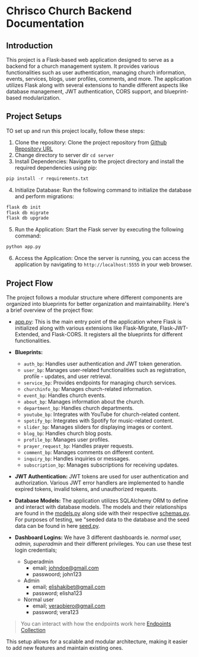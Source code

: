 # Chrisco Church Backend Documentation
## Introduction
This project is a Flask-based web application designed to serve as a backend for a church management system. It provides various functionalities such as user authentication, managing church information, events, services, blogs, user profiles, comments, and more. The application utilizes Flask along with several extensions to handle different aspects like database management, JWT authentication, CORS support, and blueprint-based modularization.
## Project Setups

TO set up and run this project locally, follow these steps:
1. Clone the repository: Clone the project repository from [Github Repository URL]()
2. Change directory to server dir `cd server`
3. Install Dependencies: Navigate to the project directory and install the required dependencies using pip: 
```python
pip install -r requirements.txt
```
4. Initialize Database: Run the following command to initialize the database and perform migrations:
```python
flask db init
flask db migrate
flask db upgrade
```
5. Run the Application: Start the Flask server by executing the following command:
```python
python app.py
```
6. Access the Application: Once the server is running, you can access the application by navigating to `http://localhost:5555` in your web browser.
## Project Flow
The project follows a modular structure where different components are organized into blueprints for better organization and maintainability. Here's a brief overview of the project flow:

- [app.py](/server/app.py): This is the main entry point of the application where Flask is initialized along with various extensions like Flask-Migrate, Flask-JWT-Extended, and Flask-CORS. It registers all the blueprints for different functionalities.

- **Blueprints:**
    - `auth_bp`: Handles user authentication and JWT token generation.
    - `user_bp`: Manages user-related functionalities such as registration, profile - updates, and user retrieval.
    - `service_bp`: Provides endpoints for managing church services.
    - `churchinfo_bp`: Manages church-related information.
    - `event_bp`: Handles church events.
    - `about_bp`: Manages information about the church.
    - `department_bp`: Handles church departments.
    - `youtube_bp`: Integrates with YouTube for church-related content.
    - `spotify_bp`: Integrates with Spotify for music-related content.
    - `slider_bp`: Manages sliders for displaying images or content.
    - `blog_bp`: Handles church blog posts.
    - `profile_bp`: Manages user profiles.
    - `prayer_request_bp`: Handles prayer requests.
    - `comment_bp`: Manages comments on different content.
    - `inquiry_bp`: Handles inquiries or messages.
    - `subscription_bp`: Manages subscriptions for receiving updates.

- **JWT Authentication:** JWT tokens are used for user authentication and authorization. Various JWT error handlers are implemented to handle expired tokens, invalid tokens, and unauthorized requests.

- **Database Models:** The application utilizes SQLAlchemy ORM to define and interact with database models. The models and their relationships are found in the [models.py](/server/app.py) along side with their respective [schemas.py](/server/schemas.py). For purposes of testing, we "seeded data to the database and the seed data can be found in here [seed.py](/server/seed.py). 
- **Dashboard Logins:** We have 3 different dashboards  ie. *normal user, admin, superadmin* and their different privileges. You can use these test login credentials; 
    - Superadmin
        - email; johndoe@gmail.com
        - passwoord; john123
    - Admin
        - email; elishakibet@gmail.com
        - password; elisha123
    - Normal user
        - email; veraobiero@gmail.com
        - password; vera123
> You can interact with how the endpoints work here [Endpoints Collection](/server/endpoints-collection)

This setup allows for a scalable and modular architecture, making it easier to add new features and maintain existing ones.